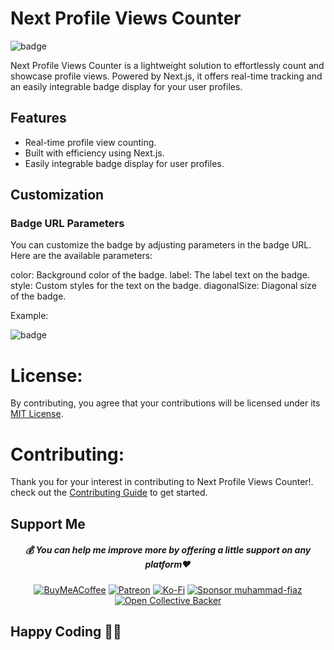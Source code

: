 # Next Profile Views Counter
![badge](http://localhost:3000/api/views/my-username?color=#ff5733&label=Visits&style=font-size:14px;&diagonalSize=15
)

Next Profile Views Counter is a lightweight solution to effortlessly count and showcase profile views. Powered by Next.js, it offers real-time tracking and an easily integrable badge display for your user profiles.

## Features

- Real-time profile view counting.
- Built with efficiency using Next.js.
- Easily integrable badge display for user profiles.


## Customization
### Badge URL Parameters
You can customize the badge by adjusting parameters in the badge URL. Here are the available parameters:

color: Background color of the badge.
label: The label text on the badge.
style: Custom styles for the text on the badge.
diagonalSize: Diagonal size of the badge.

Example:

![badge](http://localhost:3000/api/views/my-username?color=#ff5733&label=Visits&style=font-size:14px;&diagonalSize=15
)

# License:
By contributing, you agree that your contributions will be licensed under its [MIT License](./LICENSE).

# Contributing:
Thank you for your interest in contributing to Next Profile Views Counter!. check out the [Contributing Guide](./CONTRIBUTING.md) to get started.   


## Support Me

<div align="center">

<h5> <strong> 💰 You can help me improve more by offering a little support on any platform❤️</strong></h5>

[![BuyMeACoffee](https://img.shields.io/badge/Buy%20Me%20a%20Coffee-ffdd00?style=for-the-badge&logo=buy-me-a-coffee&logoColor=black)](https://buymeacoffee.com/muhammadfiaz) [![Patreon](https://img.shields.io/badge/Patreon-F96854?style=for-the-badge&logo=patreon&logoColor=white)](https://patreon.com/muhammadfiaz) [![Ko-Fi](https://img.shields.io/badge/Ko--fi-F16061?style=for-the-badge&logo=ko-fi&logoColor=white)](https://ko-fi.com/muhammadfiaz)
[![Sponsor muhammad-fiaz](https://img.shields.io/badge/Sponsor-%231EAEDB.svg?&style=for-the-badge&logo=GitHub-Sponsors&logoColor=white)](https://github.com/sponsors/muhammad-fiaz)
[![Open Collective Backer](https://img.shields.io/badge/Open%20Collective-Backer-%238CC84B?style=for-the-badge&logo=open-collective&logoColor=white)](https://opencollective.com/muhammadfiaz)
</div>

## Happy Coding 👨‍💻
